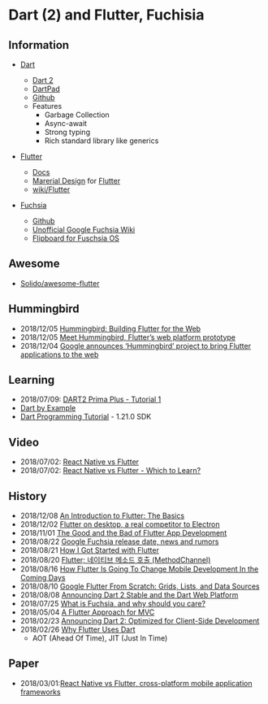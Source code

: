 # Dart (2) and Flutter, Fuchisia

## Information

- [Dart](https://www.dartlang.org/)
    - [Dart 2](https://www.dartlang.org/dart-2)
    - [DartPad](https://dartpad.dartlang.org/)
    - [Github](https://github.com/dart-lang)
    - Features  
        - Garbage Collection
        - Async-await
        - Strong typing
        - Rich standard library like generics

- [Flutter](https://flutter.io/)
    - [Docs](https://flutter.io/docs)
    - [Marerial Design](https://material.io/develop/flutter/) for [Flutter](https://material.io/develop/flutter/)
    - [wiki/Flutter](https://en.wikipedia.org/wiki/Flutter_(software))

- [Fuchsia](https://github.com/fuchsia-mirror)
    - [Github](https://github.com/fuchisia-mirror)
    - [Unofficial Google Fuchsia Wiki](https://fuchsia.miraheze.org/wiki/Main_Page)
    - [Flipboard for Fuschsia OS](https://flipboard.com/topic/fuchsiaos)


## Awesome
- [Solido/awesome-flutter](https://github.com/Solido/awesome-flutter)

## Hummingbird
- 2018/12/05 [Hummingbird: Building Flutter for the Web](https://medium.com/flutter-io/hummingbird-building-flutter-for-the-web-e687c2a023a8)
- 2018/12/05 [Meet Hummingbird, Flutter’s web platform prototype](https://jaxenter.com/flutter-web-hummingbird-152715.html)
- 2018/12/04 [Google announces ‘Hummingbird’ project to bring Flutter applications to the web](https://9to5google.com/2018/12/04/google-hummingbird-flutter-web/)



## Learning
- 2018/07/09: [DART2 Prima Plus - Tutorial 1](https://www.codeproject.com/Articles/1251136/DART-Prima-Plus-Tutorial)
- [Dart by Example](http://jpryan.me/dartbyexample/)
- [Dart Programming Tutorial](https://www.tutorialspoint.com/dart_programming/index.htm) - 1.21.0 SDK
  

## Video
- 2018/07/02: [React Native vs Flutter](https://www.youtube.com/watch?v=bnYJRYFsrSw)
- 2018/07/02: [React Native vs Flutter - Which to Learn?](https://www.youtube.com/watch?v=tSyXb0sHBoE)


## History
- 2018/12/08 [An Introduction to Flutter: The Basics](https://medium.freecodecamp.org/an-introduction-to-flutter-the-basics-9fe541fd39e2)
- 2018/12/02 [Flutter on desktop, a real competitor to Electron](https://medium.com/flutter-community/flutter-on-desktop-a-real-competitor-to-electron-4f049ea6b061)
- 2018/11/01 [The Good and the Bad of Flutter App Development](https://www.altexsoft.com/blog/engineering/pros-and-cons-of-flutter-app-development/)
- 2018/08/22 [Google Fuchsia release date, news and rumors](https://www.techradar.com/news/google-fuchsia)
- 2018/08/21 [How I Got Started with Flutter](https://pspdfkit.com/blog/2018/starting-with-flutter/)
- 2018/08/20 [Flutter; 네이티브 메소드 호출 (MethodChannel)](https://blog.wonhada.com/?p=3522)
- 2018/08/16 [How Flutter Is Going To Change Mobile Development In the Coming Days](https://www.mobileappdaily.com/2018/08/16/flutter-mobile-development)
- 2018/08/10 [Google Flutter From Scratch: Grids, Lists, and Data Sources](https://code.tutsplus.com/tutorials/google-flutter-from-scratch-grids-lists-and-data-sources--cms-31624)
- 2018/08/08 [Announcing Dart 2 Stable and the Dart Web Platform](https://medium.com/dartlang/dart-2-stable-and-the-dart-web-platform-3775d5f8eac7)
- 2018/07/25 [What is Fuchsia, and why should you care?](https://www.androidcentral.com/fuchsia)
- 2018/05/04 [A Flutter Approach for MVC](https://proandroiddev.com/flutter-in-mvc-437ed7cead2e)
- 2018/02/23 [Announcing Dart 2: Optimized for Client-Side Development](https://medium.com/dartlang/announcing-dart-2-80ba01f43b6)
- 2018/02/26 [Why Flutter Uses Dart](https://hackernoon.com/why-flutter-uses-dart-dd635a054ebf)
    - AOT (Ahead Of Time), JIT (Just In Time) 

## Paper
- 2018/03/01:[React Native vs Flutter, cross-platform mobile application frameworks](https://www.theseus.fi/bitstream/handle/10024/146232/thesis.pdf?sequence=1)


